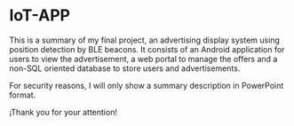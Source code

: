 # IoT-APP

This is a summary of my final project, an advertising display system using position detection by BLE beacons. 
It consists of an Android application for users to view the advertisement, a web portal to manage the offers and a non-SQL oriented database to store users and advertisements.

For security reasons, I will only show a summary description in PowerPoint format.

¡Thank you for your attention!
